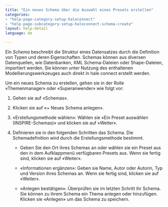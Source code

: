 ```yaml
---
title: "Ein neues Schema über die Auswahl eines Presets erstellen"
categories:
- "help-page-category-setup-haleconnect"
- "help-page-subcategory-setup-haleconnect-schema-create"
layout: help-detail
language: de

---
```


Ein *Schema* beschreibt die Struktur eines Datensatzes durch die Definition von Typen und deren Eigenschaften. Schemas können aus diversen Datenquellen, wie Datenbanken, XML Schema-Dateien oder Shape-Dateien, importiert werden. Sie können unter Nutzung des enthaltenen Modellierungswerkzeuges auch direkt in hale connect erstellt werden.

Um ein neues Schema zu erstellen, gehen sie in der Rolle &laquo;Themenmanager&raquo; oder &laquo;Superanwender&raquo; wie folgt vor:

1. Gehen sie auf &laquo;Schemas&raquo;.
2. Klicken sie auf &laquo;+ Neues Schema anlegen&raquo;.
3. &laquo;Erstellungsmethode wählen&raquo;: Wählen sie &laquo;Ein Preset auswählen (INSPIRE-Schemas)&raquo; und klicken sie auf &laquo;Weiter&raquo;.
4. Definieren sie in den folgenden Schritten das Schema. Die Schemadefinition wird durch die Erstellungsmethode bestimmt.

    * Geben Sie den Ort ihres Schemas an oder wählen sie ein Preset aus den in dem Aufklappmenü verfügbaren Presets aus. Wenn sie fertig sind, klicken sie auf &laquo;Weiter&raquo;.

    *  &laquo;Informationen ergänzen&raquo;: Geben sie Name, Autor oder Autorin, Typ und Version ihres Schemas an. Wenn sie fertig sind, klicken sie auf &laquo;Weiter&raquo;.

    * &laquo;Anlegen bestätigen&raquo;: Überprüfen sie im letzten Schritt ihr Schema. Sie können zu ihrem Schema ein Thema anlegen oder hinzufügen. Klicken sie &laquo;Anlegen&raquo; um das Schema zu speichern.
